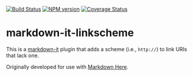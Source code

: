 [![Build Status](https://travis-ci.org/adam-p/markdown-it-linkscheme.svg?branch=master)](https://travis-ci.org/adam-p/markdown-it-linkscheme)
[![NPM version](https://img.shields.io/npm/v/markdown-it-linkscheme.svg?style=flat)](https://www.npmjs.org/package/markdown-it-linkscheme)
[![Coverage Status](https://coveralls.io/repos/adam-p/markdown-it-linkscheme/badge.svg?branch=master)](https://coveralls.io/r/adam-p/markdown-it-linkscheme?branch=master)


# markdown-it-linkscheme

This is a [markdown-it](https://github.com/markdown-it/markdown-it) plugin that adds a scheme (i.e., `http://`) to link URIs that lack one.

Originally developed for use with [Markdown Here](https://github.com/adam-p/markdown-here).
